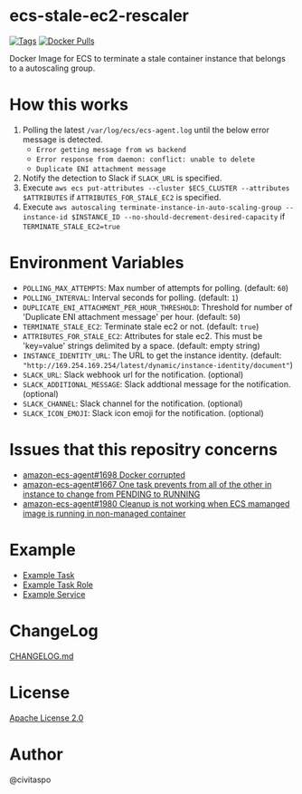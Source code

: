 # ecs-stale-ec2-rescaler

[![Tags](https://img.shields.io/github/tag/civitaspo/ecs-stale-ec2-rescaler.svg?style=flat-square)](https://github.com/civitaspo/ecs-stale-ec2-rescaler/tags)
[![Docker Pulls](https://img.shields.io/docker/pulls/civitaspo/ecs-stale-ec2-rescaler.svg?style=flat-square)](https://hub.docker.com/r/civitaspo/ecs-stale-ec2-rescaler)

Docker Image for ECS to terminate a stale container instance that belongs to a autoscaling group.

# How this works

1. Polling the latest `/var/log/ecs/ecs-agent.log` until the below error message is detected.
    - `Error getting message from ws backend`
    - `Error response from daemon: conflict: unable to delete`
    - `Duplicate ENI attachment message`
1. Notify the detection to Slack if `SLACK_URL` is specified.
1. Execute `aws ecs put-attributes --cluster $ECS_CLUSTER --attributes $ATTRIBUTES` if `ATTRIBUTES_FOR_STALE_EC2` is specified.
1. Execute `aws autoscaling terminate-instance-in-auto-scaling-group --instance-id $INSTANCE_ID --no-should-decrement-desired-capacity` if `TERMINATE_STALE_EC2=true`

# Environment Variables

- `POLLING_MAX_ATTEMPTS`: Max number of attempts for polling. (default: `60`)
- `POLLING_INTERVAL`: Interval seconds for polling. (default: `1`)
- `DUPLICATE_ENI_ATTACHMENT_PER_HOUR_THRESHOLD`: Threshold for number of 'Duplicate ENI attachment message' per hour. (default: `50`)
- `TERMINATE_STALE_EC2`: Terminate stale ec2 or not. (default: `true`)
- `ATTRIBUTES_FOR_STALE_EC2`: Attributes for stale ec2. This must be 'key=value' strings delimited by a space. (default: empty string)
- `INSTANCE_IDENTITY_URL`: The URL to get the instance identity. (default: `"http://169.254.169.254/latest/dynamic/instance-identity/document"`)
- `SLACK_URL`: Slack webhook url for the notification. (optional)
- `SLACK_ADDITIONAL_MESSAGE`: Slack addtional message for the notification. (optional)
- `SLACK_CHANNEL`: Slack channel for the notification. (optional)
- `SLACK_ICON_EMOJI`: Slack icon emoji for the notification. (optional)

# Issues that this repositry concerns

- [amazon-ecs-agent#1698 Docker corrupted](https://github.com/aws/amazon-ecs-agent/issues/1698)
- [amazon-ecs-agent#1667 One task prevents from all of the other in instance to change from PENDING to RUNNING](https://github.com/aws/amazon-ecs-agent/issues/1667)
- [amazon-ecs-agent#1980 Cleanup is not working when ECS mamanged image is running in non-managed container](https://github.com/aws/amazon-ecs-agent/issues/1980)

# Example

- [Example Task](./example/ecs-task-cli-input.json)
- [Example Task Role](./example/ecs-task-role.json)
- [Example Service](./example/ecs-service-cli-input.json)

# ChangeLog

[CHANGELOG.md](./CHANGELOG.md)

# License

[Apache License 2.0](./LICENSE.txt)

# Author

@civitaspo

